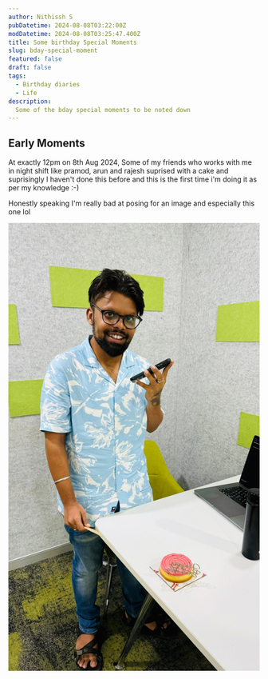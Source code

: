 ```yaml
---
author: Nithissh S
pubDatetime: 2024-08-08T03:22:00Z
modDatetime: 2024-08-08T03:25:47.400Z
title: Some birthday Special Moments 
slug: bday-special-moment
featured: false
draft: false
tags:
  - Birthday diaries
  - Life
description:
  Some of the bday special moments to be noted down  
---
```


## Early Moments 

At exactly 12pm on 8th Aug 2024, Some of my friends who works with me in night shift like pramod, arun and rajesh suprised with a cake and suprisingly I haven't done this before and this is the first time i'm doing it as per my knowledge :-)

Honestly speaking I'm really bad at posing for an image and especially this one lol 

![](../../assets/images/funreaction.jpeg)
